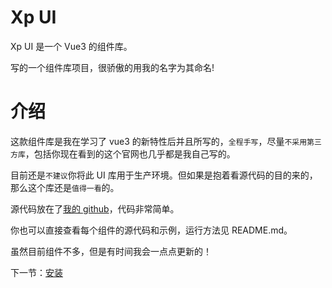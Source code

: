 # Xp UI

Xp UI 是一个 Vue3 的组件库。

写的一个组件库项目，很骄傲的用我的名字为其命名!

# 介绍

这款组件库是我在学习了 vue3 的新特性后并且所写的，`全程手写`，尽量`不采用第三方库`，包括你现在看到的这个官网也几乎都是我自己写的。

目前还是`不建议`你将此 UI 库用于生产环境。但如果是抱着看源代码的目的来的，那么这个库还是`值得一看`的。

源代码放在了[我的 github](https://github.com/Equalxp/xp-ui)，代码非常简单。

你也可以直接查看每个组件的源代码和示例，运行方法见 README.md。

虽然目前组件不多，但是有时间我会一点点更新的！

下一节：[安装](#/doc/install)

